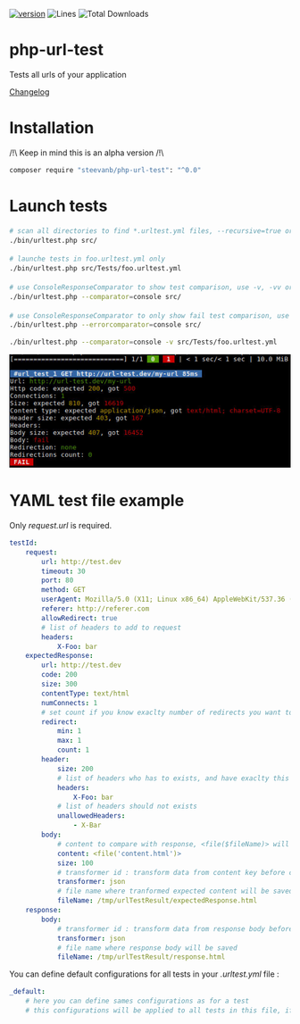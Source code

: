 [![version](https://img.shields.io/badge/alpha-0.0.1-red.svg)](https://github.com/steevanb/php-url-test/tree/0.0.1)
![Lines](https://img.shields.io/badge/code%20lines-2114-green.svg)
![Total Downloads](https://poser.pugx.org/steevanb/php-url-test/downloads)

php-url-test
============

Tests all urls of your application

[Changelog](changelog.md)

Installation
============

/!\ Keep in mind this is an alpha version /!\

```bash
composer require "steevanb/php-url-test": "^0.0"
```

Launch tests
============

```bash
# scan all directories to find *.urltest.yml files, --recursive=true or -r=true to do it recursively
./bin/urltest.php src/

# launche tests in foo.urltest.yml only
./bin/urltest.php src/Tests/foo.urltest.yml

# use ConsoleResponseComparator to show test comparison, use -v, -vv or -vvv to get more informations
./bin/urltest.php --comparator=console src/

# use ConsoleResponseComparator to only show fail test comparison, use -v, -vv or -vvv to get more informations
./bin/urltest.php --errorcomparator=console src/
```

```bash
./bin/urltest.php --comparator=console -v src/Tests/foo.urltest.yml
```
![Url test](example.jpg)

YAML test file example
======================

Only _request.url_ is required.

```yaml
testId:
    request:
        url: http://test.dev
        timeout: 30
        port: 80
        method: GET
        userAgent: Mozilla/5.0 (X11; Linux x86_64) AppleWebKit/537.36 (KHTML, like Gecko) Chrome/56.0.2924.87 Safari/537.36
        referer: http://referer.com
        allowRedirect: true
        # list of headers to add to request
        headers:
            X-Foo: bar
    expectedResponse:
        url: http://test.dev
        code: 200
        size: 300
        contentType: text/html
        numConnects: 1
        # set count if you know exaclty number of redirects you want to test, or min/max
        redirect:
            min: 1
            max: 1
            count: 1
        header:
            size: 200
            # list of headers who has to exists, and have exaclty this value
            headers:
                X-Foo: bar
            # list of headers should not exists
            unallowedHeaders:
                - X-Bar
        body:
            # content to compare with response, <file($fileName)> will get content of $fileName
            content: <file('content.html')>
            size: 100
            # transformer id : transform data from content key before comparing it to response
            transformer: json
            # file name where tranformed expected content will be saved, if you need to test your transformer for example
            fileName: /tmp/urlTestResult/expectedResponse.html
    response:
        body:
            # transformer id : transform data from response body before comparing it to expected response
            transformer: json
            # file name where response body will be saved
            fileName: /tmp/urlTestResult/response.html
```

You can define default configurations for all tests in your _.urltest.yml_ file :
```yaml
_default:
    # here you can define sames configurations as for a test
    # this configurations will be applied to all tests in this file, if value is not defined, null or ~
```
